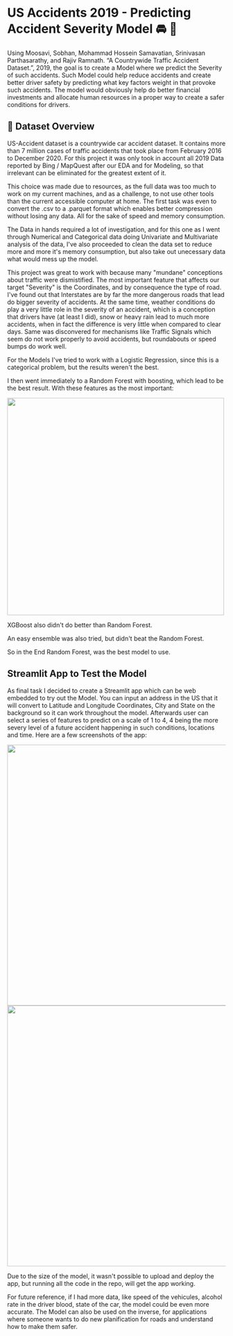 # US Accidents 2019 - Predicting Accident Severity Model 🚘 🚙

Using Moosavi, Sobhan, Mohammad Hossein Samavatian, Srinivasan Parthasarathy, and Rajiv Ramnath. “A Countrywide Traffic Accident Dataset.”, 2019, 
the goal is to create a Model where we predict the Severity of such accidents. Such Model could help reduce accidents and create better driver safety by predicting what key factors weight in that provoke such accidents. The model would obviously help do better financial investments and allocate human resources in a proper way to create a safer conditions for drivers. 

## 📒 Dataset Overview
US-Accident dataset is a countrywide car accident dataset. It contains more than 7 million cases of traffic accidents that took place from February 2016 to December 2020. For this project it was only took in account all 2019 Data reported by Bing / MapQuest after our EDA and for Modeling, so that irrelevant can be eliminated for the greatest extent of it. 

This choice was made due to resources, as the full data was too much to work on my current machines, and as a challenge, to not use other tools than the current accessible computer at home. The first task was even to convert the .csv to a .parquet format which enables better compression without losing any data. All for the sake of speed and memory consumption. 

The Data in hands required a lot of investigation, and for this one as I went through Numerical and Categorical data doing Univariate and Multivariate analysis of the data, I've also proceeded to clean the data set to reduce more and more it's memory consumption, but also take out unecessary data what would mess up the model. 

This project was great to work with because many "mundane" conceptions about traffic were dismistified. The most important feature that affects our target "Severity" is the Coordinates, and by consequence the type of road. I've found out that Interstates are by far the more dangerous roads that lead do bigger severity of accidents. 
At the same time, weather conditions do play a very little role in the severity of an accident, which is a conception that drivers have (at least I did), snow or heavy rain lead to much more accidents, when in fact the difference is very little when compared to clear days. Same was disconvered for mechanisms like Traffic Signals which seem do not work properly to avoid accidents, but roundabouts or speed bumps do work well. 

For the Models I've tried to work with a Logistic Regression, since this is a categorical problem, but the results weren't the best. 

I then went immediately to a Random Forest with boosting, which lead to be the best result. With these features as the most important:

<img src="https://github.com/4GeeksAcademy/cesargustavo-Final_Project/blob/main/assets/rndforest.png" width="500">

XGBoost also didn't do better than Random Forest. 

An easy ensemble was also tried, but didn't beat the Random Forest. 

So in the End Random Forest, was the best model to use. 


## Streamlit App to Test the Model 

As final task I decided to create a Streamlit app which can be web embedded to try out the Model. 
You can input an address in the US that it will convert to Latitude and Longitude Coordinates, City and State on the background so it can work throughout the model. 
Afterwards user can select a series of features to predict on a scale of 1 to 4, 4 being the more severy level of a future accident happening in such conditions, locations and time. 
Here are a few screenshots of the app: 

<img src="https://github.com/4GeeksAcademy/cesargustavo-Final_Project/blob/main/assets/app01.png" width="600">
<img src="https://github.com/4GeeksAcademy/cesargustavo-Final_Project/blob/main/assets/app02.png" width="600">

Due to the size of the model, it wasn't possible to upload and deploy the app, but running all the code in the repo, will get the app working. 

For future reference, if I had more data, like speed of the vehicules, alcohol rate in the driver blood, state of the car, the model could be even more accurate. 
The Model can also be used on the inverse, for applications where someone wants to do new planification for roads and understand how to make them safer. 

